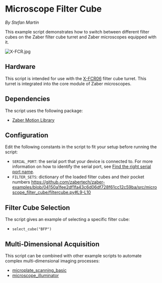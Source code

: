 # Microscope Filter Cube

*By Stefan Martin*

This example script demonstrates how to switch between different filter cubes on the Zaber filter cube turret and Zaber microscopes equipped with it.

![X-FCR.jpg](img/X-FCR.jpg)

## Hardware

This script is intended for use with the [X-FCR06](https://www.zaber.com/products/microscopes/X-FCR) filter cube turret. This turret is integrated into the core module of Zaber microscopes.

## Dependencies

The script uses the following package:

- [Zaber Motion Library](https://software.zaber.com/motion-library/docs/tutorials/install/py)

## Configuration

Edit the following constants in the script to fit your setup before running the script:

- `SERIAL_PORT`: the serial port that your device is connected to.
For more information on how to identify the serial port,
see [Find the right serial port name](https://software.zaber.com/motion-library/docs/guides/find_right_port).
- `FILTER_SETS`: dictionary of the loaded filter cubes and their pocket numbers
<https://github.com/zabertech/zaber-examples/blob/04150a1fee2df1fa43c6d06df728f61cc12c59ba/src/microscope_filter_cube/filtercube.py#L9-L10>

## Filter Cube Selection

The script gives an example of selecting a specific filter cube:

- `select_cube("BFP")`

## Multi-Dimensional Acquisition

This script can be combined with other example scripts to automate complex multi-dimensional imaging processes:

- [microplate_scanning_basic](../microplate_scanning_basic)
- [microscope_illuminator](../microscope_illuminator)
